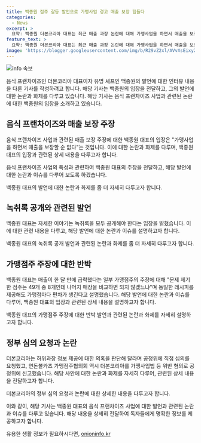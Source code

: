 ```yaml
---
title: 백종원 점주 갈등 발언으로 가맹사업 경고 매출 보장 힘들다
categories:
  - News
excerpt: >
  요약: 백종원 더본코리아 대표는 최근 매출 과장 논란에 대해 가맹사업을 하면서 매출을 보장할 순 없다고 입장을 밝혔다. 이에 대해 논란은 곤혹스러웠다며, 녹취록을 공개할 것이라 밝히고, 일부 가맹점의 매출 급락 주장에는 동일한 레시피를 제공해도 가맹점마다 편차가 생긴다고 설명했다. 가맹점주들의 손해와 브랜드의 이익에 대한 지적에는 볼카츠는 적자라면서 공정위와의 심의를 요청했고, 가맹점주협의회도 공정위에 신고했다.
feature_text: >
  요약: 백종원 더본코리아 대표는 최근 매출 과장 논란에 대해 가맹사업을 하면서 매출을 보장할 순 없다고 입장을 밝혔다. 이에 대해 논란은 곤혹스러웠다며, 녹취록을 공개할 것이라 밝히고, 일부 가맹점의 매출 급락 주장에는 동일한 레시피를 제공해도 가맹점마다 편차가 생긴다고 설명했다. 가맹점주들의 손해와 브랜드의 이익에 대한 지적에는 볼카츠는 적자라면서 공정위와의 심의를 요청했고, 가맹점주협의회도 공정위에 신고했다.
image: 'https://blogger.googleusercontent.com/img/b/R29vZ2xl/AVvXsEixyZcFfHzMRdzZMjFBmAUKJYCLCGyLL1o632UiGVXcaFdKo_bkvkuCioo0uUKlGfBVcT3P84aROyZIXSBEx3Aw5nCQ3pTgDom1WDC4m8eifvWiAmWEEVb4x6G_l8C0QH225ldMjyaFvpxGEBGNO37VmDTDMHGhJPq73UglMfDca1-0aw/s1600/blogspot.png'
---
```


<p><img src="https://blogger.googleusercontent.com/img/b/R29vZ2xl/AVvXsEixyZcFfHzMRdzZMjFBmAUKJYCLCGyLL1o632UiGVXcaFdKo_bkvkuCioo0uUKlGfBVcT3P84aROyZIXSBEx3Aw5nCQ3pTgDom1WDC4m8eifvWiAmWEEVb4x6G_l8C0QH225ldMjyaFvpxGEBGNO37VmDTDMHGhJPq73UglMfDca1-0aw/s1600/blogspot.png" alt="info 속보" /></p>

<p>음식 프랜차이즈인 더본코리아 대표이자 유명 셰프인 백종원의 발언에 대한 인터뷰 내용을 다룬 기사를 작성하려고 합니다. 해당 기사는 백종원의 입장을 전달하고, 그의 발언에 대한 논란과 화제를 다루고 있습니다. 해당 기사는 음식 프랜차이즈 사업과 관련된 논란에 대한 백종원의 입장을 소개하고 있습니다.</p>

<h2>음식 프랜차이즈와 매출 보장 주장</h2>

<p>음식 프랜차이즈 사업과 관련된 매출 보장 주장에 대한 백종원 대표의 입장은 "가맹사업을 하면서 매출을 보장할 순 없다"는 것입니다. 이에 대한 논란과 화제를 다루며, 백종원 대표의 입장과 관련된 상세 내용을 다루고자 합니다.</p>

<p>음식 프랜차이즈 사업의 특성과 관련하여 백종원 대표의 주장을 전달하고, 해당 발언에 대한 논란과 이슈를 다루어 보도록 하겠습니다.</p>

<p>백종원 대표의 발언에 대한 논란과 화제를 좀 더 자세히 다루고자 합니다.</p>

<h2>녹취록 공개와 관련된 발언</h2>

<p>백종원 대표는 자세한 이야기는 녹취록을 모두 공개해야 한다는 입장을 밝혔습니다. 이에 대한 관련 내용을 다루고, 해당 발언에 대한 논란과 이슈를 설명하고자 합니다.</p>

<p>백종원 대표의 녹취록 공개 발언과 관련된 논란과 화제를 좀 더 자세히 다루고자 합니다.</p>

<h2>가맹점주 주장에 대한 반박</h2>

<p>백종원 대표는 매출이 한 달 만에 급락했다는 일부 가맹점주의 주장에 대해 "문제 제기한 점주는 49개 중 8개인데 나머지 매장을 비교하면 되지 않겠느냐"며 동일한 레시피를 제공해도 가맹점마다 편차가 생긴다고 설명했습니다. 해당 발언에 대한 논란과 이슈를 다루어, 백종원 대표의 입장과 관련된 상세 내용을 설명하고자 합니다.</p>

<p>백종원 대표의 가맹점주 주장에 대한 반박 발언과 관련된 논란과 화제를 자세히 설명하고자 합니다.</p>

<h2>정부 심의 요청과 논란</h2>

<p>더본코리아는 허위과장 정보 제공에 대한 의혹을 판단해 달라며 공정위에 직접 심의를 요청했고, 연돈볼카츠 가맹점주협의회 역시 더본코리아를 가맹사업법 등 위반 혐의로 공정위에 신고했습니다. 해당 사안에 대한 논란과 화제를 자세히 다루어, 관련된 상세 내용을 전달하고자 합니다.</p>

<p>더본코리아의 정부 심의 요청과 논란에 대한 상세한 내용을 다루고자 합니다.</p>

<p>이와 같이, 해당 기사는 백종원 대표의 음식 프랜차이즈 사업에 대한 발언과 관련된 논란과 이슈를 다루고 있습니다. 해당 내용을 상세히 전달하여 독자들에게 명확한 정보를 제공하고자 합니다.</p>
유용한 생활 정보가 필요하시다면, <a href="https://onioninfo.kr" rel="dofollow">onioninfo.kr</a>



